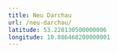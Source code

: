 ```yaml
---
title: Neu Darchau
url: /neu-darchau/
latitude: 53.228130500000006
longitude: 10.886468200000001
---
```

